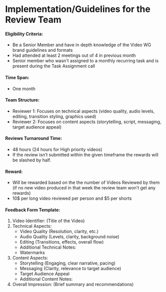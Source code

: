 # Implementation/Guidelines for the Review Team

#### Eligibility Criteria:

* Be a Senior Member and have in depth knowledge of the Video WG brand guidelines and formats
* Had attended at least 2 meetings out of 4 in previous month
* Senior member who wasn't assigned to a monthly recurring task and is present during the Task Assignment call

#### Time Span:

* One month

#### Team Structure:

* Reviewer 1: Focuses on technical aspects (video quality, audio levels, editing, transition styling, graphics used)
* Reviewer 2: Focuses on content aspects (storytelling, script, messaging, target audience appeal)

#### Reviews Turnaround Time:

* 48 hours (24 hours for High priority videos)
* If the review isn’t submitted within the given timeframe the rewards will be slashed by half.

#### Reward:

* Will be rewarded based on the the number of Videos Reviewed by them (if no new video produced in that week the review team won’t get any rewards)
* 10$ per long video reviewed per person and $5 per shorts

#### Feedback Form Template:

1. Video Identifier: (Title of the Video)
2. Technical Aspects:
   * Video Quality (Resolution, clarity, etc.)
   * Audio Quality (Levels, clarity, background noise)
   * Editing (Transitions, effects, overall flow)
   * Additional Technical Notes:&#x20;
   * Watermarks
3. Content Aspects:
   * Storytelling (Engaging, clear narrative, pacing)
   * Messaging (Clarity, relevance to target audience)
   * Target Audience Appeal
   * Additional Content Notes:
4. Overall Impression: (Brief summary and recommendations)
